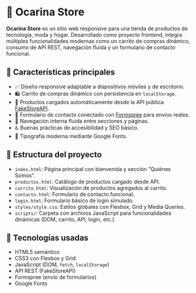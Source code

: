 # 🛒 Ocarina Store

**Ocarina Store** es un sitio web responsive para una tienda de productos de tecnología, moda y hogar. Desarrollado como proyecto frontend, integra múltiples funcionalidades modernas como un carrito de compras dinámico, consumo de API REST, navegación fluida y un formulario de contacto funcional.

## 🚀 Características principales

- ✅ Diseño responsive adaptable a dispositivos móviles y de escritorio.
- 🛍️ Carrito de compras dinámico con persistencia en `localStorage`.
- 🔄 Productos cargados automáticamente desde la API pública [FakeStoreAPI](https://fakestoreapi.com/).
- 📩 Formulario de contacto conectado con [Formspree](https://formspree.io/) para envíos reales.
- 🧭 Navegación interna fluida entre secciones y páginas.
- ♿ Buenas prácticas de accesibilidad y SEO básico.
- 🎨 Tipografía moderna mediante Google Fonts.

## 📁 Estructura del proyecto

- `index.html`: Página principal con bienvenida y sección "Quiénes Somos".
- `productos.html`: Catálogo de productos cargado desde API.
- `carrito.html`: Visualización de productos agregados al carrito.
- `contacto.html`: Formulario de contacto funcional.
- `login.html`: Formulario básico de login simulado.
- `styles/style.css`: Estilos globales con Flexbox, Grid y Media Queries.
- `scripts/`: Carpeta con archivos JavaScript para funcionalidades dinámicas (DOM, carrito, API, login, etc.).

## 🔧 Tecnologías usadas

- HTML5 semántico  
- CSS3 con Flexbox y Grid  
- JavaScript (DOM, `fetch`, `localStorage`)  
- API REST (FakeStoreAPI)  
- Formspree (envío de formularios)  
- Google Fonts 
